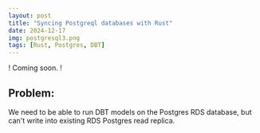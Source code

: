 ```yaml
---
layout: post
title: "Syncing Postgreql databases with Rust"
date: 2024-12-17
img: postgresql3.png
tags: [Rust, Postgres, DBT]
---
```


! Coming soon. !

## Problem:
We need to be able to run DBT models on the Postgres RDS database, but can't write into existing RDS Postgres read replica.